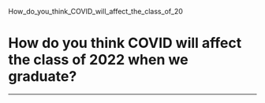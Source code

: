 How_do_you_think_COVID_will_affect_the_class_of_20



How do you think COVID will affect the class of 2022 when we graduate?
======================================================================

---

